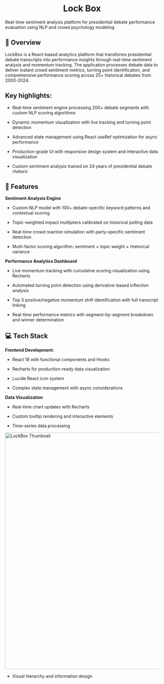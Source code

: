 <h1 align="center">Lock Box</h1>
Real-time sentiment analysis platform for presidential debate performance evaluation using NLP and crowd psychology modeling

## 📖 Overview
LockBox is a React-based analytics platform that transforms presidential debate transcripts into performance insights through real-time sentiment analysis and momentum tracking. The application processes debate data to deliver instant crowd sentiment metrics, turning point identification, and comprehensive performance scoring across 25+ historical debates from 2000-2024.

## Key highlights:
- Real-time sentiment engine processing 200+ debate segments with custom NLP scoring algorithms

- Dynamic momentum visualization with live tracking and turning point detection

- Advanced state management using React useRef optimization for async performance

- Production-grade UI with responsive design system and interactive data visualization

- Custom sentiment analysis trained on 24 years of presidential debate rhetoric

## 🚀 Features
**Sentiment Analysis Engine**

- Custom NLP model with 100+ debate-specific keyword patterns and contextual scoring

- Topic-weighted impact multipliers calibrated on historical polling data 

- Real-time crowd reaction simulation with party-specific sentiment detection

- Multi-factor scoring algorithm: sentiment × topic weight × rhetorical variance

**Performance Analytics Dashboard**

- Live momentum tracking with cumulative scoring visualization using Recharts

- Automated turning point detection using derivative-based inflection analysis

- Top 3 positive/negative momentum shift identification with full transcript linking

- Real-time performance metrics with segment-by-segment breakdown and winner determination

## 💻 Tech Stack
**Frontend Development:**

- React 18 with functional components and Hooks 

- Recharts for production-ready data visualization

- Lucide React icon system

- Complex state management with async considerations

**Data Visualization**

- Real-time chart updates with Recharts

- Custom tooltip rendering and interactive elements

- Time-series data processing

  
<img width="1111" height="775" alt="LockBox Thumbnail" src="https://github.com/user-attachments/assets/61f7e452-c6a8-45b3-a7c6-73b4c00648a4" />

- Visual hierarchy and information design



